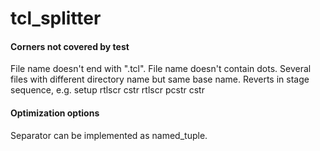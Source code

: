 # tcl_splitter

#### Corners not covered by test
File name doesn't end with ".tcl".
File name doesn't contain dots.
Several files with different directory name but same base name.
Reverts in stage sequence, e.g. setup rtlscr cstr rtlscr pcstr cstr

#### Optimization options
Separator can be implemented as named\_tuple.
